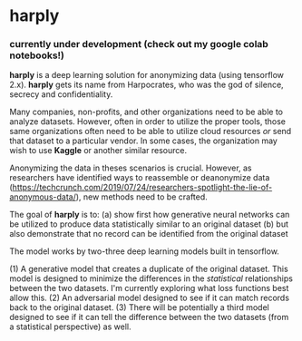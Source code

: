 # harply

### currently under development (check out my google colab notebooks!)

**harply** is a deep learning solution for anonymizing data (using tensorflow 2.x). **harply** gets its name from Harpocrates, who was the god of silence, secrecy and confidentiality. 

Many companies, non-profits, and other organizations need to be able to analyze datasets. However, often in order to utilize the proper tools, those same organizations often need to be able to utilize cloud resources *or* send that dataset to a particular vendor. In some cases, the organization may wish to use **Kaggle** or another similar resource.

Anonymizing the data in theses scenarios is crucial. However, as researchers have identified ways to reassemble or deanonymize data (https://techcrunch.com/2019/07/24/researchers-spotlight-the-lie-of-anonymous-data/), new methods need to be crafted.

The goal of **harply** is to:
(a) show first how generative neural networks can be utilized to produce data statistically similar to an original dataset
(b) but also demonstrate that no record can be identified from the original dataset

The model works by two-three deep learning models built in tensorflow.

(1) A generative model that creates a duplicate of the original dataset. This model is designed to minimize the differences in the *statistical* relationships between the two datasets. I'm currently exploring what loss functions best allow this.
(2) An adversarial model designed to see if it can match records back to the original dataset.
(3) There will be potentially a third model designed to see if it can tell the difference between the two datasets (from a statistical perspective) as well.
